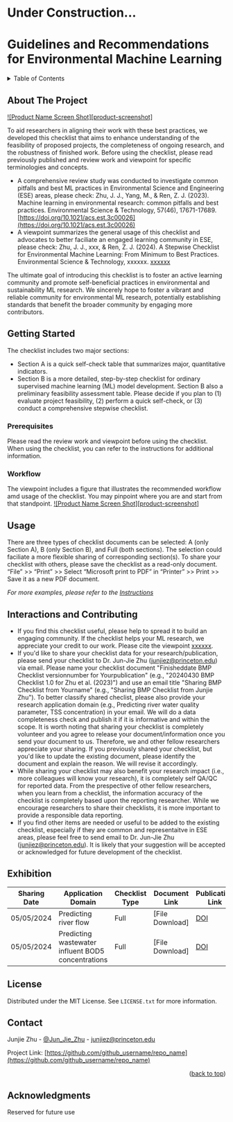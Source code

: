 # Under Construction...
# Guidelines and Recommendations for Environmental Machine Learning
<a name="readme-top"></a>

<!-- TABLE OF CONTENTS -->
<details>
  <summary>Table of Contents</summary>
  <ol>
    <li>
      <a href="#about-the-project">About The Project</a>
    </li>
    <li>
      <a href="#getting-started">Getting Started</a>
      <ul>
        <li><a href="#prerequisites">Prerequisites</a></li>
        <li><a href="#workflow">Workflow</a></li>
      </ul>
    </li>
    <li><a href="#usage">Usage</a></li>
    <li><a href="#interactions-and-contributing">Interactions and Contributing</a></li>
    <li><a href="#exhibition">Exhibition</a></li>
    <li><a href="#license">License</a></li>
    <li><a href="#contact">Contact</a></li>
    <li><a href="#acknowledgments">Acknowledgments</a></li>
  </ol>
</details>


<!-- ABOUT THE PROJECT -->
## About The Project

[![Product Name Screen Shot][product-screenshot]](https://example.com)

To aid researchers in aligning their work with these best practices, we developed this checklist that aims to enhance understanding of the feasibility of proposed projects, the completeness of ongoing research, and the robustness of finished work. Before using the checklist, please read previously published and review work and viewpoint for specific terminologies and concepts.

* A comprehensive review study was conducted to investigate common pitfalls and best ML practices in Environmental Science and Engineering (ESE) areas, please check: Zhu, J. J., Yang, M., & Ren, Z. J. (2023). Machine learning in environmental research: common pitfalls and best practices. Environmental Science & Technology, 57(46), 17671-17689. [https://doi.org/10.1021/acs.est.3c00026](https://doi.org/10.1021/acs.est.3c00026)
* A viewpoint summarizes the general usage of this checklist and advocates to better faciliate an engaged learning community in ESE, please check: Zhu, J. J., xxx, & Ren, Z. J. (2024). A Stepwise Checklist for Environmental Machine Learning: From Minimum to Best Practices. Environmental Science & Technology, xxxxxx. [xxxxxx](xxxxxx)

The ultimate goal of introducing this checklist is to foster an active learning community and promote self-beneficial practices in environmental and sustainability ML research. We sincerely hope to foster a vibrant and reliable community for environmental ML research, potentially establishing standards that benefit the broader community by engaging more contributors.




## Getting Started

The checklist includes two major sections:
* Section A is a quick self-check table that summarizes major, quantitative indicators. 
* Section B is a more detailed, step-by-step checklist for ordinary supervised machine learning (ML) model development. 
Section B also a preliminary feasibility assessment table. Please decide if you plan to (1) evaluate project feasibility, (2) perform a quick self-check, or (3) conduct a comprehensive stepwise checklist.


### Prerequisites

Please read the review work and viewpoint before using the checklist. When using the checklist, you can refer to the instructions for additional information.

### Workflow

The viewpoint includes a figure that illustrates the recommended workflow amd usage of the checklist. You may pinpoint where you are and start from that standpoint.
[![Product Name Screen Shot][product-screenshot]](https://example.com)



## Usage

There are three types of checklist documents can be selected: A (only Section A), B (only Section B), and Full (both sections). The selection could faciliate a more flexible sharing of corresponding section(s). To share your checklist with others, please save the checklist as a read-only document. “File” >> “Print” >> Select “Microsoft print to PDF” in “Printer” >> Print >> Save it as a new PDF document.

_For more examples, please refer to the [Instructions](https://example.com)_



## Interactions and Contributing

* If you find this checklist useful, please help to spread it to build an engaging community. If the checklist helps your ML research, we appreciate your credit to our work. Please cite the viewpoint [xxxxxx](xxxxxx).
* If you'd like to share your checklist data for your research/publication, please send your checklist to Dr. Jun-Jie Zhu (junjiez@princeton.edu) via email. Please name your checklist document "Finisheddate BMP Checklist versionnumber for Yourpublication" (e.g., "20240430 BMP Checklist 1.0 for Zhu et al. (2023)") and use an email title "Sharing BMP Checklist from Yourname" (e.g., "Sharing BMP Checklist from Junjie Zhu"). To better classify shared checlist, please also provide your research application domain (e.g., Predicting river water quality parameter, TSS concentration) in your email. We will do a data completeness check and publish it if it is informative and within the scope. It is worth noting that sharing your checklist is completely volunteer and you agree to release your document/information once you send your document to us. Therefore, we and other fellow researchers appreciate your sharing. If you previously shared your checklist, but you'd like to update the existing document, please identify the document and explain the reason. We will revise it accordingly.
* While sharing your checklist may also benefit your research impact (i.e., more colleagues will know your research), it is completely self QA/QC for reported data. From the prespective of other fellow researchers, when you learn from a checklist, the information accuracy of the checklist is completely based upon the reporting researcher. While we encourage researchers to share their checklists, it is more important to provide a responsible data reporting.
* If you find other items are needed or useful to be added to the existing checklist, especially if they are common and representaitve in ESE areas, please feel free to send email to Dr. Jun-Jie Zhu (junjiez@princeton.edu). It is likely that your suggestion will be accepted or acknowledged for future development of the checklist.



## Exhibition

| Sharing Date | Application Domain | Checklist Type | Document Link | Publication Link | Publication Date | Author Name | Author Contact | Additional Info. |
| --- | --- | --- | --- | --- | --- | --- | --- | --- |
| 05/05/2024 | Predicting river flow | Full | [File Download] | [DOI](https://doi.org/10.1016/j.watres.2022.118714) | 07/15/2022 | Junjie Zhu | [Email](mailto:junjiez@princeton.edu) | None |
| 05/05/2024 | Predicting wastewater influent BOD5 concentrations | Full | [File Download] | [DOI](https://doi.org/10.1016/j.watres.2017.10.053) | 01/01/2018 | Junjie Zhu | [Email](mailto:junjiez@princeton.edu) | None |



## License

Distributed under the MIT License. See `LICENSE.txt` for more information.



## Contact

Junjie Zhu - [@Jun_Jie_Zhu](https://twitter.com/Jun_Jie_Zhu) - junjiez@princeton.edu

Project Link: [https://github.com/github_username/repo_name](https://github.com/github_username/repo_name)

<p align="right">(<a href="#readme-top">back to top</a>)</p>



## Acknowledgments
Reserved for future use



